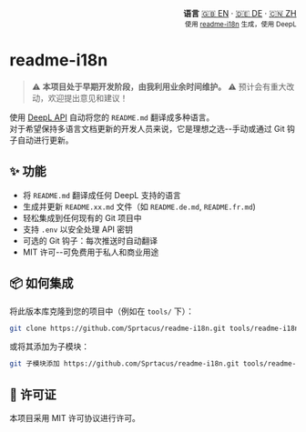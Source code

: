 <!-- readme-i18n start -->
<p align="right">
  <strong>语言</strong> <a href="../README.md">🇬🇧 EN</a> ·
  <a href="README.DE.md">🇩🇪 DE</a> ·
  <a href="README.ZH.md">🇨🇳 ZH</a><br>
  <sub>使用 <a href="https://github.com/Sprtacus/readme-i18n/">readme-i18n</a> 生成，使用 DeepL</sub>
</p>
<!-- readme-i18n end -->

# readme-i18n

> ⚠️ **本项目处于早期开发阶段，由我利用业余时间维护。** ⚠️
> 预计会有重大改动，欢迎提出意见和建议！

使用 [DeepL API](https://www.deepl.com/docs-api/) 自动将您的 `README.md` 翻译成多种语言。  
对于希望保持多语言文档更新的开发人员来说，它是理想之选--手动或通过 Git 钩子自动进行更新。

## ✨ 功能

- 将 `README.md` 翻译成任何 DeepL 支持的语言
- 生成并更新 `README.xx.md` 文件（如 `README.de.md`, `README.fr.md`)
- 轻松集成到任何现有的 Git 项目中
- 支持 `.env` 以安全处理 API 密钥
- 可选的 Git 钩子：每次推送时自动翻译
- MIT 许可--可免费用于私人和商业用途

## 📦 如何集成

将此版本库克隆到您的项目中（例如在 `tools/` 下）：

```bash
git clone https://github.com/Sprtacus/readme-i18n.git tools/readme-i18n
```
或将其添加为子模块：
```bash
git 子模块添加 https://github.com/Sprtacus/readme-i18n.git tools/readme-i18n
```

## 📄 许可证

本项目采用 MIT 许可协议进行许可。
